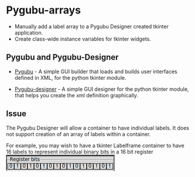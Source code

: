# Pygubu-arrays

* Manually add a label array to a Pygubu Designer created tkinter application. 
* Create class-wide instance variables for tkinter widgets.

## Pygubu and Pygubu-Designer 

* [Pygubu](https://pypi.org/project/pygubu/) - A simple GUI builder that loads and builds user interfaces defined in XML, for the python tkinter module.

* [Pygubu-designer](https://pypi.org/project/pygubu-designer/) - A simple GUI designer for the python tkinter module, that helps you create the xml definition graphically.

## Issue

The Pygubu Designer will allow a container to have individual labels. It does not support creation of an array of labels within a container.

For example, you may wish to have a tkinter Labelframe container to have 16 labels to represent individual binary bits in a 16 bit register ![16bit_register](/images/16bit_register.png)





